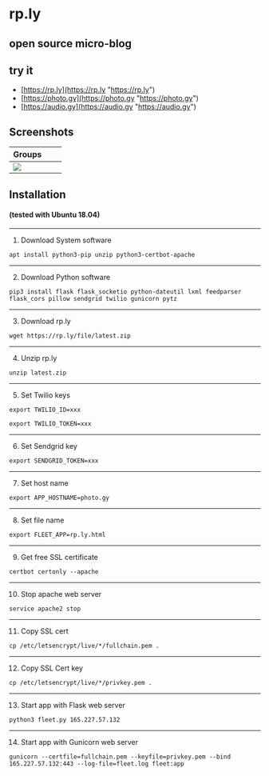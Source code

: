 # rp.ly

## open source micro-blog

## try it

- [https://rp.ly](https://rp.ly "https://rp.ly")
- [https://photo.gy](https://photo.gy "https://photo.gy")
- [https://audio.gy](https://audio.gy "https://audio.gy")

## Screenshots

| Groups |   |  |
| ------------- | ------------- | ------------- |
| <img src="https://rp.ly/file/screen1.png"> |  |  |


## Installation
#### (tested with Ubuntu 18.04)


------------------
1. Download System software

```apt install python3-pip unzip python3-certbot-apache```

------------------
2. Download Python software

```pip3 install flask flask_socketio python-dateutil lxml feedparser flask_cors pillow sendgrid twilio gunicorn pytz```

------------------
3. Download rp.ly

```wget https://rp.ly/file/latest.zip```

------------------
4. Unzip rp.ly

```unzip latest.zip```

------------------
5. Set Twilio keys

```export TWILIO_ID=xxx```

```export TWILIO_TOKEN=xxx```

------------------
6. Set Sendgrid key

```export SENDGRID_TOKEN=xxx```

------------------
7. Set host name

```export APP_HOSTNAME=photo.gy```

------------------
8. Set file name

```export FLEET_APP=rp.ly.html```

------------------
9. Get free SSL certificate

```certbot certonly --apache```

------------------
10. Stop apache web server

```service apache2 stop```

------------------
11. Copy SSL cert

```cp /etc/letsencrypt/live/*/fullchain.pem .```

------------------
12. Copy SSL Cert key

```cp /etc/letsencrypt/live/*/privkey.pem .```

------------------
13. Start app with Flask web server

```python3 fleet.py 165.227.57.132```

------------------
14. Start app with Gunicorn web server

```gunicorn --certfile=fullchain.pem --keyfile=privkey.pem --bind 165.227.57.132:443 --log-file=fleet.log fleet:app```







